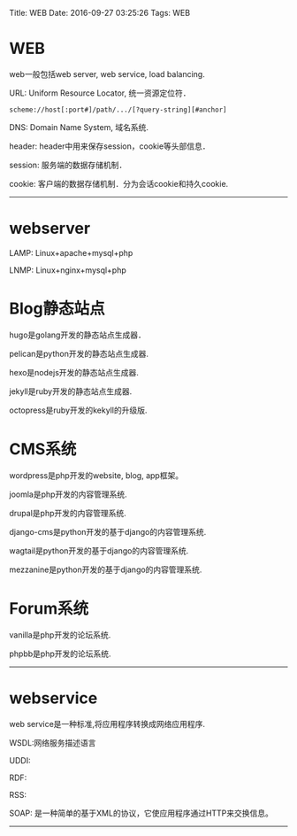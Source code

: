 Title: WEB
Date: 2016-09-27 03:25:26
Tags: WEB



# WEB

web一般包括web server, web service, load balancing.

URL: Uniform Resource Locator, 统一资源定位符．

    scheme://host[:port#]/path/.../[?query-string][#anchor]

DNS: Domain Name System, 域名系统.

header: header中用来保存session，cookie等头部信息．

session: 服务端的数据存储机制．

cookie: 客户端的数据存储机制．分为会话cookie和持久cookie.

***

# webserver

LAMP: Linux+apache+mysql+php

LNMP: Linux+nginx+mysql+php

# Blog静态站点

hugo是golang开发的静态站点生成器．

pelican是python开发的静态站点生成器.

hexo是nodejs开发的静态站点生成器.

jekyll是ruby开发的静态站点生成器.

octopress是ruby开发的kekyll的升级版.

# CMS系统

wordpress是php开发的website, blog, app框架。

joomla是php开发的内容管理系统.

drupal是php开发的内容管理系统.

django-cms是python开发的基于django的内容管理系统.

wagtail是python开发的基于django的内容管理系统.

mezzanine是python开发的基于django的内容管理系统.

# Forum系统

vanilla是php开发的论坛系统.

phpbb是php开发的论坛系统.

***

# webservice

web service是一种标准,将应用程序转换成网络应用程序.

WSDL:网络服务描述语言

UDDI:

RDF:

RSS:

SOAP: 是一种简单的基于XML的协议，它使应用程序通过HTTP来交换信息。

***

